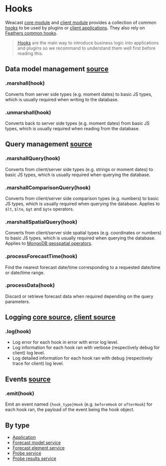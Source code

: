 # Hooks

Weacast [core module](https://github.com/weacast/weacast-core) and [client module](https://github.com/weacast/weacast-client) provides a collection of common [hooks](https://docs.feathersjs.com/api/hooks.html) to be used by plugins or [client applications](https://docs.feathersjs.com/api/client.html). They also rely on [Feathers common hooks](https://docs.feathersjs.com/api/hooks-common.html).

> [Hooks](https://docs.feathersjs.com/api/hooks.html) are the main way to introduce business logic into applications and plugins so we recommand to understand them well first before reading this.

## Data model management [source](https://github.com/weacast/weacast-core/blob/master/src/hooks/marshall.js)

### .marshall(hook)

Converts from server side types (e.g. moment dates) to basic JS types, which is usually required when writing to the database.

### .unmarshall(hook)

Converts back to server side types (e.g. moment dates) from basic JS types, which is usually required when reading from the database.

## Query management [source](https://github.com/weacast/weacast-core/blob/master/src/hooks/query.js)

### .marshallQuery(hook)

Converts from client/server side types (e.g. strings or moment dates) to basic JS types, which is usually required when querying the database.

### .marshallComparisonQuery(hook)

Converts from client/server side comparison types (e.g. numbers) to basic JS types, which is usually required when querying the database. Applies to `$lt`, `$lte`, `$gt` and `$gte` operators.

### .marshallSpatialQuery(hook)

Converts from client/server side spatial types (e.g. coordinates or numbers) to basic JS types, which is usually required when querying the database. Applies to [MongoDB geospatial operators](https://docs.mongodb.com/manual/reference/operator/query-geospatial/).

### .processForecastTime(hook)

Find the nearest forecast date/time corresponding to a requested date/time or date/time range.

### .processData(hook)

Discard or retrieve forecast data when required depending on the query parameters.

## Logging [core source](https://github.com/weacast/weacast-core/blob/master/src/hooks/logger.js), [client source](https://github.com/weacast/weacast-client/blob/master/src/hooks/logger.js)

### .log(hook)

* Log error for each hook in error with error log level.
* Log information for each hook ran with verbose (respectively debug for client) log level.
* Log detailed information for each hook ran with debug (respectively trace for client) log level.

## Events [source](https://github.com/weacast/weacast-client/blob/master/src/hooks/events.js)

### .emit(hook)

Emit an event named `{hook_type}Hook` (e.g. `beforeHook` or `afterHook`) for each hook ran, the payload of the event being the hook object.

## By type

* [Application](./APPLICATION.MD#application-hooks)
* [Forecast model service](./FORECAST.MD#forecast-model-hooks)
* [Forecast element service](./ELEMENT.MD#forecast-element-hooks)
* [Probe service](./PROBE.MD#probe-hooks)
* [Probe results service](./PROBE.MD#probe-results-hooks)
